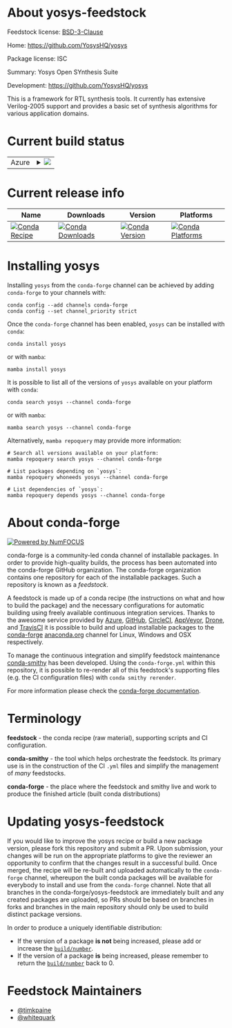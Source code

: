 About yosys-feedstock
=====================

Feedstock license: [BSD-3-Clause](https://github.com/conda-forge/yosys-feedstock/blob/main/LICENSE.txt)

Home: https://github.com/YosysHQ/yosys

Package license: ISC

Summary: Yosys Open SYnthesis Suite

Development: https://github.com/YosysHQ/yosys

This is a framework for RTL synthesis tools. It currently has extensive Verilog-2005 support and provides a basic set of synthesis algorithms for various application domains.


Current build status
====================


<table>
    
  <tr>
    <td>Azure</td>
    <td>
      <details>
        <summary>
          <a href="https://dev.azure.com/conda-forge/feedstock-builds/_build/latest?definitionId=19972&branchName=main">
            <img src="https://dev.azure.com/conda-forge/feedstock-builds/_apis/build/status/yosys-feedstock?branchName=main">
          </a>
        </summary>
        <table>
          <thead><tr><th>Variant</th><th>Status</th></tr></thead>
          <tbody><tr>
              <td>linux_64</td>
              <td>
                <a href="https://dev.azure.com/conda-forge/feedstock-builds/_build/latest?definitionId=19972&branchName=main">
                  <img src="https://dev.azure.com/conda-forge/feedstock-builds/_apis/build/status/yosys-feedstock?branchName=main&jobName=linux&configuration=linux%20linux_64_" alt="variant">
                </a>
              </td>
            </tr><tr>
              <td>osx_64</td>
              <td>
                <a href="https://dev.azure.com/conda-forge/feedstock-builds/_build/latest?definitionId=19972&branchName=main">
                  <img src="https://dev.azure.com/conda-forge/feedstock-builds/_apis/build/status/yosys-feedstock?branchName=main&jobName=osx&configuration=osx%20osx_64_" alt="variant">
                </a>
              </td>
            </tr>
          </tbody>
        </table>
      </details>
    </td>
  </tr>
</table>

Current release info
====================

| Name | Downloads | Version | Platforms |
| --- | --- | --- | --- |
| [![Conda Recipe](https://img.shields.io/badge/recipe-yosys-green.svg)](https://anaconda.org/conda-forge/yosys) | [![Conda Downloads](https://img.shields.io/conda/dn/conda-forge/yosys.svg)](https://anaconda.org/conda-forge/yosys) | [![Conda Version](https://img.shields.io/conda/vn/conda-forge/yosys.svg)](https://anaconda.org/conda-forge/yosys) | [![Conda Platforms](https://img.shields.io/conda/pn/conda-forge/yosys.svg)](https://anaconda.org/conda-forge/yosys) |

Installing yosys
================

Installing `yosys` from the `conda-forge` channel can be achieved by adding `conda-forge` to your channels with:

```
conda config --add channels conda-forge
conda config --set channel_priority strict
```

Once the `conda-forge` channel has been enabled, `yosys` can be installed with `conda`:

```
conda install yosys
```

or with `mamba`:

```
mamba install yosys
```

It is possible to list all of the versions of `yosys` available on your platform with `conda`:

```
conda search yosys --channel conda-forge
```

or with `mamba`:

```
mamba search yosys --channel conda-forge
```

Alternatively, `mamba repoquery` may provide more information:

```
# Search all versions available on your platform:
mamba repoquery search yosys --channel conda-forge

# List packages depending on `yosys`:
mamba repoquery whoneeds yosys --channel conda-forge

# List dependencies of `yosys`:
mamba repoquery depends yosys --channel conda-forge
```


About conda-forge
=================

[![Powered by
NumFOCUS](https://img.shields.io/badge/powered%20by-NumFOCUS-orange.svg?style=flat&colorA=E1523D&colorB=007D8A)](https://numfocus.org)

conda-forge is a community-led conda channel of installable packages.
In order to provide high-quality builds, the process has been automated into the
conda-forge GitHub organization. The conda-forge organization contains one repository
for each of the installable packages. Such a repository is known as a *feedstock*.

A feedstock is made up of a conda recipe (the instructions on what and how to build
the package) and the necessary configurations for automatic building using freely
available continuous integration services. Thanks to the awesome service provided by
[Azure](https://azure.microsoft.com/en-us/services/devops/), [GitHub](https://github.com/),
[CircleCI](https://circleci.com/), [AppVeyor](https://www.appveyor.com/),
[Drone](https://cloud.drone.io/welcome), and [TravisCI](https://travis-ci.com/)
it is possible to build and upload installable packages to the
[conda-forge](https://anaconda.org/conda-forge) [anaconda.org](https://anaconda.org/)
channel for Linux, Windows and OSX respectively.

To manage the continuous integration and simplify feedstock maintenance
[conda-smithy](https://github.com/conda-forge/conda-smithy) has been developed.
Using the ``conda-forge.yml`` within this repository, it is possible to re-render all of
this feedstock's supporting files (e.g. the CI configuration files) with ``conda smithy rerender``.

For more information please check the [conda-forge documentation](https://conda-forge.org/docs/).

Terminology
===========

**feedstock** - the conda recipe (raw material), supporting scripts and CI configuration.

**conda-smithy** - the tool which helps orchestrate the feedstock.
                   Its primary use is in the construction of the CI ``.yml`` files
                   and simplify the management of *many* feedstocks.

**conda-forge** - the place where the feedstock and smithy live and work to
                  produce the finished article (built conda distributions)


Updating yosys-feedstock
========================

If you would like to improve the yosys recipe or build a new
package version, please fork this repository and submit a PR. Upon submission,
your changes will be run on the appropriate platforms to give the reviewer an
opportunity to confirm that the changes result in a successful build. Once
merged, the recipe will be re-built and uploaded automatically to the
`conda-forge` channel, whereupon the built conda packages will be available for
everybody to install and use from the `conda-forge` channel.
Note that all branches in the conda-forge/yosys-feedstock are
immediately built and any created packages are uploaded, so PRs should be based
on branches in forks and branches in the main repository should only be used to
build distinct package versions.

In order to produce a uniquely identifiable distribution:
 * If the version of a package **is not** being increased, please add or increase
   the [``build/number``](https://docs.conda.io/projects/conda-build/en/latest/resources/define-metadata.html#build-number-and-string).
 * If the version of a package **is** being increased, please remember to return
   the [``build/number``](https://docs.conda.io/projects/conda-build/en/latest/resources/define-metadata.html#build-number-and-string)
   back to 0.

Feedstock Maintainers
=====================

* [@timkpaine](https://github.com/timkpaine/)
* [@whitequark](https://github.com/whitequark/)

